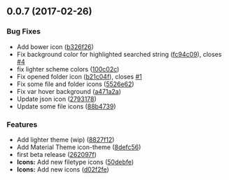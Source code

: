<a name="0.0.7"></a>
## 0.0.7 (2017-02-26)


### Bug Fixes

* Add bower icon ([b326f26](https://github.com/equinusocio/vsc-material-theme/commit/b326f26))
* Fix background color for highlighted searched string ([fc94c09](https://github.com/equinusocio/vsc-material-theme/commit/fc94c09)), closes [#4](https://github.com/equinusocio/vsc-material-theme/issues/4)
* fix lighter scheme colors ([100c02c](https://github.com/equinusocio/vsc-material-theme/commit/100c02c))
* Fix opened folder icon ([b21c04f](https://github.com/equinusocio/vsc-material-theme/commit/b21c04f)), closes [#1](https://github.com/equinusocio/vsc-material-theme/issues/1)
* Fix some file and folder icons  ([5526e62](https://github.com/equinusocio/vsc-material-theme/commit/5526e62))
* Fix var hover background ([a471a2a](https://github.com/equinusocio/vsc-material-theme/commit/a471a2a))
* Update json icon ([2793178](https://github.com/equinusocio/vsc-material-theme/commit/2793178))
* Update some file icons ([88b4739](https://github.com/equinusocio/vsc-material-theme/commit/88b4739))


### Features

* Add lighter theme (wip) ([8827f12](https://github.com/equinusocio/vsc-material-theme/commit/8827f12))
* Add Material Theme icon-theme ([8defc56](https://github.com/equinusocio/vsc-material-theme/commit/8defc56))
* first beta release ([262097f](https://github.com/equinusocio/vsc-material-theme/commit/262097f))
* **Icons:** Add new filetype icons ([50debfe](https://github.com/equinusocio/vsc-material-theme/commit/50debfe))
* **Icons:** Add new icons ([d02f2fe](https://github.com/equinusocio/vsc-material-theme/commit/d02f2fe))



